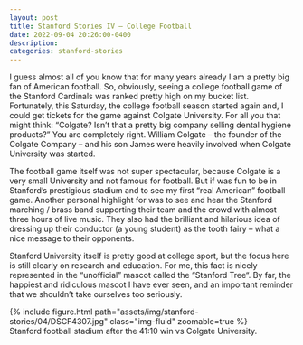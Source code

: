 ```yaml
---
layout: post
title: Stanford Stories IV – College Football
date: 2022-09-04 20:26:00-0400
description:
categories: stanford-stories
---
```


I guess almost all of you know that for many years already I am a pretty big fan of American football. So, obviously, seeing a college football game of the Stanford Cardinals was ranked pretty high on my bucket list. Fortunately, this Saturday, the college football season started again and, I could get tickets for the game against Colgate University. For all you that might think: “Colgate? Isn’t that a pretty big company selling dental hygiene products?” You are completely right. William Colgate – the founder of the Colgate Company – and his son James were heavily involved when Colgate University was started.

The football game itself was not super spectacular, because Colgate is a very small University and not famous for football. But if was fun to be in Stanford’s prestigious stadium and to see my first “real American” football game. Another personal highlight for was to see and hear the Stanford marching / brass band supporting their team and the crowd with almost three hours of live music. They also had the brilliant and hilarious idea of dressing up their conductor (a young student) as the tooth fairy – what a nice message to their opponents.

Stanford University itself is pretty good at college sport, but the focus here is still clearly on research and education. For me, this fact is nicely represented in the “unofficial” mascot called the “Stanford Tree“. By far, the happiest and ridiculous mascot I have ever seen, and an important reminder that we shouldn’t take ourselves too seriously.

<div class="row mt-3">
    <div class="col-sm mt-3 mt-md-0">
        {% include figure.html path="assets/img/stanford-stories/04/DSCF4307.jpg" class="img-fluid" zoomable=true %}
    </div>
</div>
<div class="caption">
    Stanford football stadium after the 41:10 win vs Colgate University.
</div>
